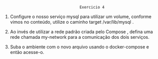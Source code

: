                                       Exercicio 4

1. Configure o nosso serviço mysql para utilizar um volume, conforme vimos no conteúdo, utilize o caminho target /var/lib/mysql .

2. Ao invés de utilizar a rede padrão criada pelo Compose , defina uma rede chamada my-network para a comunicação dos dois serviços.

3. Suba o ambiente com o novo arquivo usando o docker-compose e então acesse-o.
